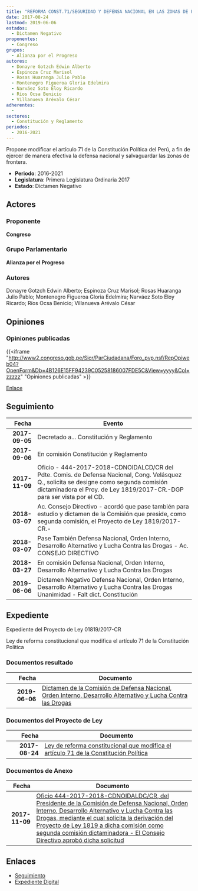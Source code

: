 ```yaml
---
title: "REFORMA CONST.71/SEGURIDAD Y DEFENSA NACIONAL EN LAS ZONAS DE FRONTERA"
date: 2017-08-24
lastmod: 2019-06-06
estados: 
  - Dictamen Negativo
proponentes: 
  - Congreso
grupos: 
  - Alianza por el Progreso
autores: 
  - Donayre Gotzch Edwin Alberto
  - Espinoza Cruz Marisol
  - Rosas Huaranga Julio Pablo
  - Montenegro Figueroa Gloria Edelmira
  - Narváez Soto Eloy Ricardo
  - Ríos Ocsa Benicio
  - Villanueva Arévalo César
adherentes: 
  - 
sectores: 
  - Constitución y Reglamento
periodos: 
  - 2016-2021
---
```


Propone modificar el artículo 71 de la Constitución Política del Perú, a fin de ejercer de manera efectiva la defensa nacional y salvaguardar las zonas de frontera.

- **Periodo**: 2016-2021
- **Legislatura**: Primera Legislatura Ordinaria 2017
- **Estado**: Dictamen Negativo

## Actores

### Proponente

**Congreso**

### Grupo Parlamentario

**Alianza por el Progreso**

### Autores

Donayre Gotzch Edwin Alberto; Espinoza Cruz Marisol; Rosas Huaranga Julio Pablo; Montenegro Figueroa Gloria Edelmira; Narváez Soto Eloy Ricardo; Ríos Ocsa Benicio; Villanueva Arévalo César


## Opiniones

### Opiniones publicadas

{{<iframe "http://www2.congreso.gob.pe/Sicr/ParCiudadana/Foro_pvp.nsf/RepOpiweb04?OpenForm&Db=4B126E15FF94239C05258186007FDE5C&View=yyyy&Col=zzzzz" "Opiniones publicadas" >}}

[Enlace](http://www2.congreso.gob.pe/Sicr/ParCiudadana/Foro_pvp.nsf/RepOpiweb04?OpenForm&Db=4B126E15FF94239C05258186007FDE5C&View=yyyy&Col=zzzzz)

## Seguimiento

| Fecha | Evento |
|------:|--------|
| **2017-09-05** | Decretado a... Constitución y Reglamento|
| **2017-09-06** | En comisión Constitución y Reglamento|
| **2017-11-09** | Oficio - 444-2017-2018-CDNOIDALCD/CR del Pdte. Comis. de Defensa Nacional, Cong. Velásquez Q., solicita se designe como segunda comisión dictaminadora el Proy. de Ley 1819/2017-CR.-DGP para ser vista por el CD.|
| **2018-03-07** | Ac. Consejo Directivo - acordó que pase también para estudio y dictamen de la Comisión que preside, como segunda comisión, el Proyecto de Ley 1819/2017-CR.-|
| **2018-03-07** | Pase También Defensa Nacional, Orden Interno, Desarrollo Alternativo y Lucha Contra las Drogas - Ac. CONSEJO DIRECTIVO|
| **2018-03-27** | En comisión Defensa Nacional, Orden Interno, Desarrollo Alternativo y Lucha Contra las Drogas|
| **2019-06-06** | Dictamen Negativo Defensa Nacional, Orden Interno, Desarrollo Alternativo y Lucha Contra las Drogas Unanimidad - Falt dict. Constitución|


## Expediente

Expediente del Proyecto de Ley 01819/2017-CR

Ley de reforma constitucional que modifica el artículo 71 de la Constitución Política


### Documentos resultado

| Fecha | Documento |
|------:|--------|
| **2019-06-06** | [Dictamen de la Comisión de Defensa Nacional, Orden Interno, Desarrollo Alternativo y Lucha Contra las Drogas](http://www.leyes.congreso.gob.pe/Documentos/2016_2021/Dictamenes/Proyectos_de_Ley/01819DC07MAY20190606.pdf) |

### Documentos del Proyecto de Ley

| Fecha | Documento |
|------:|--------|
| **2017-08-24** | [Ley de reforma constitucional que modifica el artículo 71 de la Constitución Política](http://www.leyes.congreso.gob.pe/Documentos/2016_2021/Proyectos_de_Ley_y_de_Resoluciones_Legislativas/PL0181920170824..pdf) |

### Documentos de Anexo

| Fecha | Documento |
|------:|--------|
| **2017-11-09** | [Oficio 444-2017-2018-CDNOIDALDC/CR, del Presidente de la Comisión de Defensa Nacional, Orden Interno, Desarrollo Alternativo y Lucha Contra las Drogas, mediante el cual solicita la derivación del Proyecto de Ley 1819 a dicha comisión como segunda comisión dictaminadora - El Consejo Directivo aprobó dicha solicitud](http://www.leyes.congreso.gob.pe/Documentos/2016_2021/Oficios/Comisiones_Ordinarias/OFICIO-444-2017-2018-CDNOIDALCD-CR.pdf) |

## Enlaces 

- [Seguimiento](http://www2.congreso.gob.pe/Sicr/TraDocEstProc/CLProLey2016.nsf/f7fff46988ca05b1052578e100829cc7/72a33340b43f2b8705258186007a1008?OpenDocument)
- [Expediente Digital](http://www2.congreso.gob.pe/Sicr/TraDocEstProc/CLProLey2016.nsf/f7fff46988ca05b1052578e100829cc7/72a33340b43f2b8705258186007a1008?OpenDocument&Click=05257FB7005EB655.eb71d0cf91d8294e05256cdf006b5706/$Body/0.1C6C)
